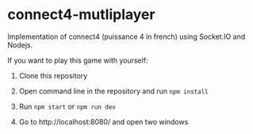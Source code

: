 # connect4-mutliplayer
Implementation of connect4 (puissance 4 in french) using Socket.IO and Nodejs. 

If you want to play this game with yourself: 

1. Clone this repository

2. Open command line in the repository and run `npm install`

3. Run `npm start` or `npm run dev`

4. Go to http://localhost:8080/ and open two windows

